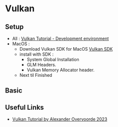 # Vulkan

## Setup
- All : [Vulkan Tutorial - Development environment](https://vulkan-tutorial.com/Development_environment)
- MacOS : 
  - Download Vulkan SDK for MacOS [Vulkan SDK](https://vulkan.lunarg.com)
  - install with SDK :
    - System Global Installation
    - GLM Headers.
    - Vulkan Memory Allocator header.
  - Next til Finished 
## Basic 


## Useful Links
- [Vulkan Tutorial by Alexander Overvoorde 2023](https://vulkan-tutorial.com/Introduction)
